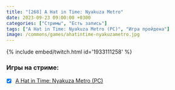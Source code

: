 ```yaml
---
title: "[268] A Hat in Time: Nyakuza Metro"
date: 2023-09-23 09:00:00 +0300
categories: ["Стримы", "Есть запись"]
tags: ["A Hat in Time: Nyakuza Metro (PC)", "Игра пройдена"]
image: /commons/games/ahatintime-nyakuzametro.jpg
---
```


{% include embed/twitch.html id='1933111258' %}

### Игры на стриме:
+ [x] [A Hat in Time: Nyakuza Metro (PC)](/tags/a-hat-in-time-nyakuza-metro-pc)
